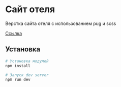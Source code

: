 # Сайт отеля  

Верстка сайта отеля с использованием pug и scss  

[Ссылка](https://murtag1.github.io/toxin/)  

## Установка  

```sh
# Установка модулей  
npm install  

# Запуск dev server
npm run dev